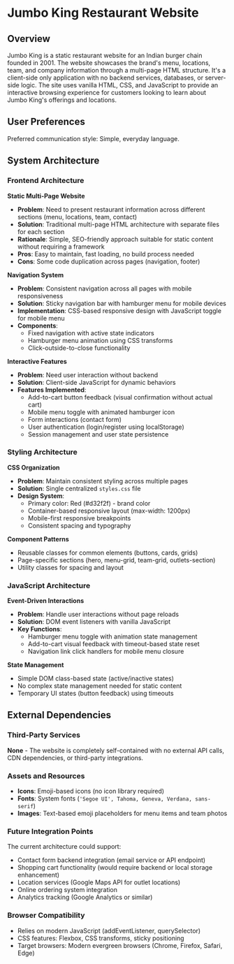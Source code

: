 # Jumbo King Restaurant Website

## Overview

Jumbo King is a static restaurant website for an Indian burger chain founded in 2001. The website showcases the brand's menu, locations, team, and company information through a multi-page HTML structure. It's a client-side only application with no backend services, databases, or server-side logic. The site uses vanilla HTML, CSS, and JavaScript to provide an interactive browsing experience for customers looking to learn about Jumbo King's offerings and locations.

## User Preferences

Preferred communication style: Simple, everyday language.

## System Architecture

### Frontend Architecture

**Static Multi-Page Website**
- **Problem**: Need to present restaurant information across different sections (menu, locations, team, contact)
- **Solution**: Traditional multi-page HTML architecture with separate files for each section
- **Rationale**: Simple, SEO-friendly approach suitable for static content without requiring a framework
- **Pros**: Easy to maintain, fast loading, no build process needed
- **Cons**: Some code duplication across pages (navigation, footer)

**Navigation System**
- **Problem**: Consistent navigation across all pages with mobile responsiveness
- **Solution**: Sticky navigation bar with hamburger menu for mobile devices
- **Implementation**: CSS-based responsive design with JavaScript toggle for mobile menu
- **Components**: 
  - Fixed navigation with active state indicators
  - Hamburger menu animation using CSS transforms
  - Click-outside-to-close functionality

**Interactive Features**
- **Problem**: Need user interaction without backend
- **Solution**: Client-side JavaScript for dynamic behaviors
- **Features Implemented**:
  - Add-to-cart button feedback (visual confirmation without actual cart)
  - Mobile menu toggle with animated hamburger icon
  - Form interactions (contact form)
  - User authentication (login/register using localStorage)
  - Session management and user state persistence

### Styling Architecture

**CSS Organization**
- **Problem**: Maintain consistent styling across multiple pages
- **Solution**: Single centralized `styles.css` file
- **Design System**:
  - Primary color: Red (#d32f2f) - brand color
  - Container-based responsive layout (max-width: 1200px)
  - Mobile-first responsive breakpoints
  - Consistent spacing and typography

**Component Patterns**
- Reusable classes for common elements (buttons, cards, grids)
- Page-specific sections (hero, menu-grid, team-grid, outlets-section)
- Utility classes for spacing and layout

### JavaScript Architecture

**Event-Driven Interactions**
- **Problem**: Handle user interactions without page reloads
- **Solution**: DOM event listeners with vanilla JavaScript
- **Key Functions**:
  - Hamburger menu toggle with animation state management
  - Add-to-cart visual feedback with timeout-based state reset
  - Navigation link click handlers for mobile menu closure

**State Management**
- Simple DOM class-based state (active/inactive states)
- No complex state management needed for static content
- Temporary UI states (button feedback) using timeouts

## External Dependencies

### Third-Party Services
**None** - The website is completely self-contained with no external API calls, CDN dependencies, or third-party integrations.

### Assets and Resources
- **Icons**: Emoji-based icons (no icon library required)
- **Fonts**: System fonts (`'Segoe UI', Tahoma, Geneva, Verdana, sans-serif`)
- **Images**: Text-based emoji placeholders for menu items and team photos

### Future Integration Points
The current architecture could support:
- Contact form backend integration (email service or API endpoint)
- Shopping cart functionality (would require backend or local storage enhancement)
- Location services (Google Maps API for outlet locations)
- Online ordering system integration
- Analytics tracking (Google Analytics or similar)

### Browser Compatibility
- Relies on modern JavaScript (addEventListener, querySelector)
- CSS features: Flexbox, CSS transforms, sticky positioning
- Target browsers: Modern evergreen browsers (Chrome, Firefox, Safari, Edge)
